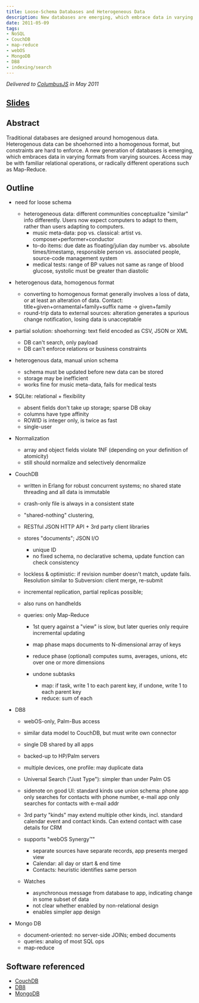```yaml
---
title: Loose-Schema Databases and Heterogeneous Data
description: New databases are emerging, which embrace data in varying formats from varying sources.
date: 2011-05-09
tags:
- NoSQL
- CouchDB
- map‐reduce
- webOS
- MongoDB
- DB8
- indexing/search
---
```


_Delivered to [ColumbusJS](https://columbusjs.org/) in May 2011_

## [Slides](../../Loose-Schema%20Databases.pdf)

Abstract
--------
Traditional databases are designed around homogenous data. Heterogenous data can be shoehorned into a homogenous format, but constraints are hard to enforce.  A new generation of databases is emerging, which embraces data in varying formats from varying sources.  Access may be with familiar relational operations, or radically different operations such as Map-Reduce.


Outline
-------

* need for loose schema
	* heterogeneous data: different communities conceptualize "similar" info differently.   Users now expect computers to adapt to them, rather than users adapting to computers.
		* music meta-data: pop vs. classical: artist vs. composer+performer+conductor
		* to-do items: due date as floating/julian day number vs. absolute times/timestamp, responsible person vs. associated people, source-code management system
		* medical tests: range of BP values not same as range of blood glucose, systolic must be greater than diastolic

* heterogenous data, homogenous format
	* converting to homogenous format generally involves a loss of data, or at least an alteration of data.  Contact: title+given+ornamental+family+suffix name -> given+family
	* round-trip data to external sources: alteration generates a spurious change notification, losing data is unacceptable

* partial solution: shoehorning: text field encoded as CSV, JSON or XML
	* DB can't search, only payload
	* DB can't enforce relations or business constraints

* heterogenous data, manual union schema
	* schema must be updated before new data can be stored
	* storage may be inefficient
	* works fine for music meta-data, fails for medical tests

* SQLite: relational + flexibility
	* absent fields don't take up storage; sparse DB okay
	* columns have type affinity
	* ROWID is integer only, is twice as fast
	* single-user

* Normalization
	* array and object fields violate 1NF (depending on your definition of atomicity)
	* still should normalize and selectively denormalize

* CouchDB
	* written in Erlang for robust concurrent systems; no shared state threading and all data is immutable
	* crash-only file is always in a consistent state
	* "shared-nothing" clustering,
	* RESTful JSON HTTP API + 3rd party client libraries
	* stores "documents"; JSON I/O
		* unique ID
		* no fixed schema, no declarative schema, update function can check consistency
	* lockless & optimistic: if revision number doesn't match, update fails.  Resolution similar to Subversion: client merge, re-submit

	* incremental replication, partial replicas possible;
	* also runs on handhelds

	* queries: only Map-Reduce
		* 1st query against a "view" is slow, but later queries only require incremental updating
		* map phase maps documents to N-dimensional array of keys
		* reduce phase (optional) computes sums, averages, unions, etc over one or more dimensions

		* undone subtasks
			* map: if task, write 1 to each parent key, if undone, write 1 to each parent key
			* reduce: sum of each

* DB8
	* webOS-only, Palm-Bus access
	* similar data model to CouchDB, but must write own connector
	* single DB shared by all apps
	* backed-up to HP/Palm servers
	* multiple devices, one profile: may duplicate data
	* Universal Search ("Just Type"): simpler than under Palm OS
	* sidenote on good UI: standard kinds use union schema: phone app only searches for contacts with phone number, e-mail app only searches for contacts with e-mail addr
	* 3rd party "kinds" may extend multiple other kinds, incl. standard calendar event and contact kinds.   Can extend contact with case details for CRM
	* supports "webOS Synergy™"
		* separate sources have separate records, app presents merged view
		* Calendar: all day or start & end time
		* Contacts: heuristic identifies same person

  * Watches
    * asynchronous message from database to app, indicating change in some subset of data
    * not clear whether enabled by non-relational design
    * enables simpler app design

* Mongo DB
	* document-oriented: no server-side JOINs; embed documents
	* queries: analog of most SQL ops
	* map-reduce


## Software referenced

* [CouchDB](https://couchdb.apache.org/)
* [DB8](https://webostv.developer.lge.com/develop/guides/db8-basic)
* [MongoDB](https://www.mongodb.com/docs/manual/)
